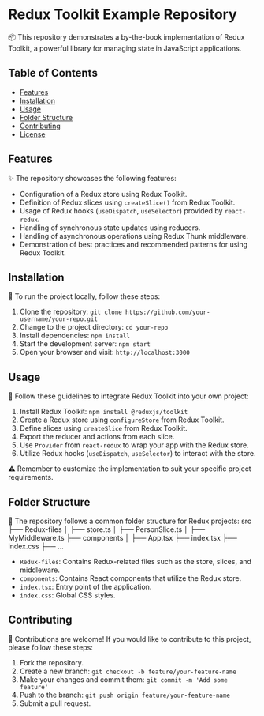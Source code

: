 # Redux Toolkit Example Repository

📦 This repository demonstrates a by-the-book implementation of Redux Toolkit, a powerful library for managing state in JavaScript applications.

## Table of Contents

- [Features](#features)
- [Installation](#installation)
- [Usage](#usage)
- [Folder Structure](#folder-structure)
- [Contributing](#contributing)
- [License](#license)

## Features

✨ The repository showcases the following features:

- Configuration of a Redux store using Redux Toolkit.
- Definition of Redux slices using `createSlice()` from Redux Toolkit.
- Usage of Redux hooks (`useDispatch`, `useSelector`) provided by `react-redux`.
- Handling of synchronous state updates using reducers.
- Handling of asynchronous operations using Redux Thunk middleware.
- Demonstration of best practices and recommended patterns for using Redux Toolkit.

## Installation

🚀 To run the project locally, follow these steps:

1. Clone the repository: `git clone https://github.com/your-username/your-repo.git`
2. Change to the project directory: `cd your-repo`
3. Install dependencies: `npm install`
4. Start the development server: `npm start`
5. Open your browser and visit: `http://localhost:3000`

## Usage

🔧 Follow these guidelines to integrate Redux Toolkit into your own project:

1. Install Redux Toolkit: `npm install @reduxjs/toolkit`
2. Create a Redux store using `configureStore` from Redux Toolkit.
3. Define slices using `createSlice` from Redux Toolkit.
4. Export the reducer and actions from each slice.
5. Use `Provider` from `react-redux` to wrap your app with the Redux store.
6. Utilize Redux hooks (`useDispatch`, `useSelector`) to interact with the store.

⚠️ Remember to customize the implementation to suit your specific project requirements.

## Folder Structure

📁 The repository follows a common folder structure for Redux projects:
src
├── Redux-files
│ ├── store.ts
│ ├── PersonSlice.ts
│ ├── MyMiddleware.ts
├── components
│ ├── App.tsx
├── index.tsx
├── index.css
├── ...

- `Redux-files`: Contains Redux-related files such as the store, slices, and middleware.
- `components`: Contains React components that utilize the Redux store.
- `index.tsx`: Entry point of the application.
- `index.css`: Global CSS styles.

## Contributing

🤝 Contributions are welcome! If you would like to contribute to this project, please follow these steps:

1. Fork the repository.
2. Create a new branch: `git checkout -b feature/your-feature-name`
3. Make your changes and commit them: `git commit -m 'Add some feature'`
4. Push to the branch: `git push origin feature/your-feature-name`
5. Submit a pull request.


